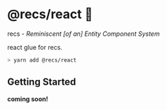 # @recs/react 🦖

recs - *Reminiscent [of an] Entity Component System*

react glue for recs.

```bash
> yarn add @recs/react
```

## Getting Started

**coming soon!**

